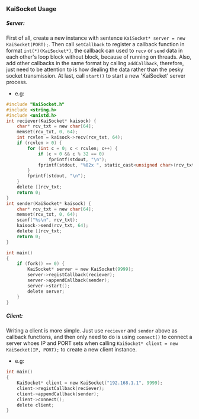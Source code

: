 ### KaiSocket Usage

##### Server:
First of all, create a new instance with sentence `KaiSocket* server = new KaiSocket(PORT);`. Then call `setCallback` to register a callback function in format `int(*)(KaiSocket*)`, the callback can used to `recv` or `send` data in each other's loop block without block, because of running on threads. Also, add other callbacks in the same format by calling `addCallback`, therefore, just need to be attention to is how dealing the data rather than the pesky socket transmission. At last, call `start()` to start a new 'KaiSocket' server process.
* e.g:
```c
#include "KaiSocket.h"
#include <string.h>
#include <unistd.h>
int reciever(KaiSocket* kaisock) {
    char* rcv_txt = new char[64];
    memset(rcv_txt, 0, 64);
    int rcvlen = kaisock->recv(rcv_txt, 64);
    if (rcvlen > 0) {
        for (int c = 0; c < rcvlen; c++) {
            if (c > 0 && c % 32 == 0)
                fprintf(stdout, "\n");
            fprintf(stdout, "%02x ", static_cast<unsigned char>(rcv_txt[c]));
        }
        fprintf(stdout, "\n");
    }
    delete []rcv_txt;
    return 0;
}
int sender(KaiSocket* kaisock) {
    char* rcv_txt = new char[64];
    memset(rcv_txt, 0, 64);
    scanf("%s\n", rcv_txt);
    kaisock->send(rcv_txt, 64);
    delete []rcv_txt;
    return 0;
}
```
```c
int main() 
{
    if (fork() == 0) {
        KaiSocket* server = new KaiSocket(9999);
        server->registCallback(reciever);
        server->appendCallback(sender);
        server->start();
        delete server;
    }
}
```
##### Client:
Writing a client is more simple. Just use `reciever` and `sender` above as callback functions, and then only need to do is using `connect()` to connect a server whoes IP and PORT sets when calling `KaiSocket* client = new KaiSocket(IP, PORT);` to create a new client instance.
* e.g:
```c
int main()
{
    KaiSocket* client = new KaiSocket("192.168.1.1", 9999);
    client->registCallback(reciever);
    client->appendCallback(sender);
    client->connect();
    delete client;
}
```
